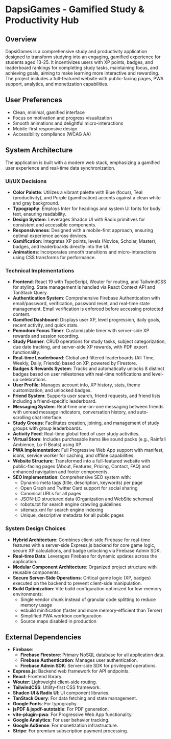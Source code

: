 # DapsiGames - Gamified Study & Productivity Hub

## Overview
DapsiGames is a comprehensive study and productivity application designed to transform studying into an engaging, gamified experience for students aged 13-25. It incentivizes users with XP points, badges, and leaderboard rankings for completing study tasks, maintaining focus, and achieving goals, aiming to make learning more interactive and rewarding. The project includes a full-featured website with public-facing pages, PWA support, analytics, and monetization capabilities.

## User Preferences
- Clean, minimal, gamified interface
- Focus on motivation and progress visualization
- Smooth animations and delightful micro-interactions
- Mobile-first responsive design
- Accessibility compliance (WCAG AA)

## System Architecture
The application is built with a modern web stack, emphasizing a gamified user experience and real-time data synchronization.

### UI/UX Decisions
- **Color Palette**: Utilizes a vibrant palette with Blue (focus), Teal (productivity), and Purple (gamification) accents against a clean white and gray background.
- **Typography**: Employs Inter for headings and system UI fonts for body text, ensuring readability.
- **Design System**: Leverages Shadcn UI with Radix primitives for consistent and accessible components.
- **Responsiveness**: Designed with a mobile-first approach, ensuring optimal experience across devices.
- **Gamification**: Integrates XP points, levels (Novice, Scholar, Master), badges, and leaderboards directly into the UI.
- **Animations**: Incorporates smooth transitions and micro-interactions using CSS transforms for performance.

### Technical Implementations
- **Frontend**: React 19 with TypeScript, Wouter for routing, and TailwindCSS for styling. State management is handled via React Context API and TanStack Query.
- **Authentication System**: Comprehensive Firebase Authentication with email/password, verification, password reset, and real-time state management. Email verification is enforced before accessing protected content.
- **Gamified Dashboard**: Displays user XP, level progression, daily goals, recent activity, and quick stats.
- **Pomodoro Focus Timer**: Customizable timer with server-side XP rewards and session recording.
- **Study Planner**: CRUD operations for study tasks, subject categorization, due date tracking, and server-side XP rewards, with PDF export functionality.
- **Real-time Leaderboard**: Global and filtered leaderboards (All Time, Weekly, Daily, Friends) based on XP, powered by Firestore.
- **Badges & Rewards System**: Tracks and automatically unlocks 8 distinct badges based on user milestones with real-time notifications and level-up celebrations.
- **User Profile**: Manages account info, XP history, stats, theme customization, and unlocked badges.
- **Friend System**: Supports user search, friend requests, and friend lists including a friend-specific leaderboard.
- **Messaging System**: Real-time one-on-one messaging between friends with unread message indicators, conversation history, and auto-scrolling chat interface.
- **Study Groups**: Facilitates creation, joining, and management of study groups with group leaderboards.
- **Activity Feed**: Real-time global feed of user study activities.
- **Virtual Store**: Includes purchasable items like sound packs (e.g., Rainfall Ambience, Lo-fi Beats) using XP.
- **PWA Implementation**: Full Progressive Web App support with manifest, icons, service worker for caching, and offline capabilities.
- **Website Structure**: Transformed into a full-featured website with public-facing pages (About, Features, Pricing, Contact, FAQ) and enhanced navigation and footer components.
- **SEO Implementation**: Comprehensive SEO system with:
  - Dynamic meta tags (title, description, keywords) per page
  - Open Graph and Twitter Card support for social sharing
  - Canonical URLs for all pages
  - JSON-LD structured data (Organization and WebSite schemas)
  - robots.txt for search engine crawling guidelines
  - sitemap.xml for search engine indexing
  - Unique, descriptive metadata for all public pages

### System Design Choices
- **Hybrid Architecture**: Combines client-side Firebase for real-time features with a server-side Express.js backend for core game logic, secure XP calculations, and badge unlocking via Firebase Admin SDK.
- **Real-time Data**: Leverages Firebase for dynamic updates across the application.
- **Modular Component Architecture**: Organized project structure with reusable components.
- **Secure Server-Side Operations**: Critical game logic (XP, badges) executed on the backend to prevent client-side manipulation.
- **Build Optimization**: Vite build configuration optimized for low-memory environments:
  - Single vendor chunk instead of granular code splitting to reduce memory usage
  - esbuild minification (faster and more memory-efficient than Terser)
  - Simplified PWA workbox configuration
  - Source maps disabled in production

## External Dependencies
- **Firebase**:
    - **Firebase Firestore**: Primary NoSQL database for all application data.
    - **Firebase Authentication**: Manages user authentication.
    - **Firebase Admin SDK**: Server-side SDK for privileged operations.
- **Express.js**: Backend web framework for API endpoints.
- **React**: Frontend library.
- **Wouter**: Lightweight client-side routing.
- **TailwindCSS**: Utility-first CSS framework.
- **Shadcn UI & Radix UI**: UI component libraries.
- **TanStack Query**: For data fetching and state management.
- **Google Fonts**: For typography.
- **jsPDF & jspdf-autotable**: For PDF generation.
- **vite-plugin-pwa**: For Progressive Web App functionality.
- **Google Analytics**: For user behavior tracking.
- **Google AdSense**: For monetization infrastructure.
- **Stripe**: For premium subscription payment processing.